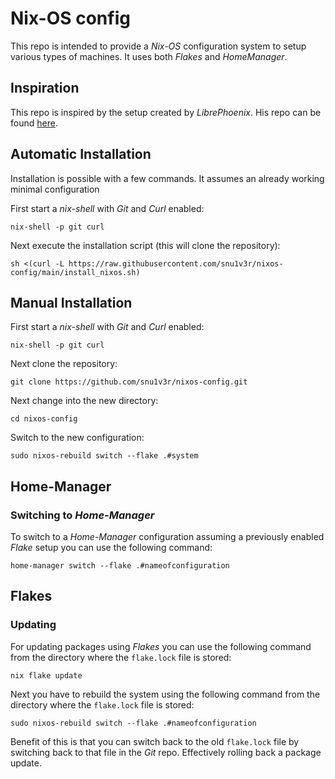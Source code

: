 # Nix-OS config
This repo is intended to provide a *Nix-OS* configuration system to setup various types of machines. It uses both *Flakes* and *HomeManager*.

## Inspiration
This repo is inspired by the setup created by *LibrePhoenix*. His repo can be found [here](https://github.com/librephoenix/nixos-config).

## Automatic Installation
Installation is possible with a few commands. It assumes an already working minimal configuration

First start a *nix-shell* with *Git* and *Curl* enabled:

```
nix-shell -p git curl
```

Next execute the installation script (this will clone the repository):

```
sh <(curl -L https://raw.githubusercontent.com/snu1v3r/nixos-config/main/install_nixos.sh)
```

## Manual Installation
First start a *nix-shell* with *Git* and *Curl* enabled:

```
nix-shell -p git curl
```

Next clone the repository: 
```
git clone https://github.com/snu1v3r/nixos-config.git
```

Next change into the new directory:

```
cd nixos-config
```

Switch to the new configuration:

```
sudo nixos-rebuild switch --flake .#system
```



## Home-Manager
### Switching to *Home-Manager*
To switch to a *Home-Manager* configuration assuming a previously enabled *Flake* setup you can use the following command:

```
home-manager switch --flake .#nameofconfiguration
```


## Flakes
### Updating
For updating packages using *Flakes* you can use the following command from the directory where the `flake.lock` file is stored:

```
nix flake update
```

Next you have to rebuild the system using the following command from the directory where the `flake.lock` file is stored:

```
sudo nixos-rebuild switch --flake .#nameofconfiguration
```

Benefit of this is that you can switch back to the old `flake.lock` file by switching back to that file in the *Git* repo. Effectively rolling back a package update.



